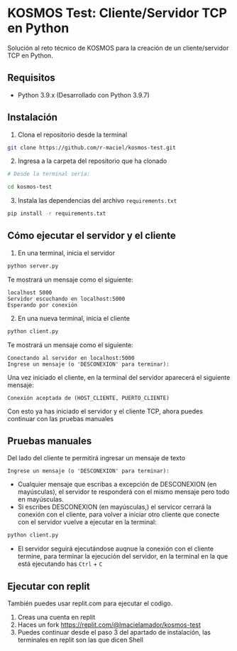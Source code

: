 # KOSMOS Test: Cliente/Servidor TCP en Python

Solución al reto técnico de KOSMOS para la creación de un cliente/servidor TCP en Python.

## Requisitos
- Python 3.9.x (Desarrollado con Python 3.9.7)

## Instalación
1. Clona el repositorio desde la terminal

```bash
git clone https://github.com/r-maciel/kosmos-test.git
```

2. Ingresa a la carpeta del repositorio que ha clonado

```bash
# Desde la terminal sería:

cd kosmos-test
```

3. Instala las dependencias del archivo `requirements.txt`
```bash
pip install -r requirements.txt
```

## Cómo ejecutar el servidor y el cliente
1. En una terminal, inicia el servidor
```bash
python server.py
```

Te mostrará un mensaje como el siguiente:

```plaintext
localhost 5000
Servidor escuchando en localhost:5000
Esperando por conexión
```

2. En una nueva terminal, inicia el cliente
```bash
python client.py
```

Te mostrará un mensaje como el siguiente:

```plaintext
Conectando al servidor en localhost:5000
Ingrese un mensaje (o 'DESCONEXION' para terminar):
```

Una vez iniciado el cliente, en la terminal del servidor aparecerá el siguiente mensaje:

```plaintext
Conexión aceptada de (HOST_CLIENTE, PUERTO_CLIENTE)
```

Con esto ya has iniciado el servidor y el cliente TCP, ahora puedes continuar con las pruebas manuales

## Pruebas manuales
Del lado del cliente te permitirá ingresar un mensaje de texto

```plaintext
Ingrese un mensaje (o 'DESCONEXION' para terminar): 
```
- Cualquier mensaje que escribas a excepción de DESCONEXION (en mayúsculas), el servidor te responderá con el mismo mensaje pero todo en mayúsculas.
- Si escribes DESCONEXION (en mayúsculas,) el servicor cerrará la conexión con el cliente, para volver a iniciar otro cliente que conecte con el servidor vuelve a ejecutar en la terminal:
```bash
python client.py
```

- El servidor seguirá ejecutándose auqnue la conexión con el cliente termine, para terminar la ejecución del servidor, en la terminal en la que está ejecutando has `Ctrl` + `C`

## Ejecutar con replit
También puedes usar replit.com para ejecutar el codigo.

1. Creas una cuenta en replit
2. Haces un fork https://replit.com/@lmacielamador/kosmos-test
3. Puedes continuar desde el paso 3 del apartado de instalación, las terminales en replit son las que dicen Shell